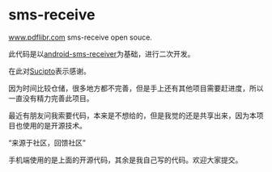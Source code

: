 # sms-receive
www.pdflibr.com sms-receive open souce.

此代码是以[android-sms-receiver](https://github.com/showcheap/android-sms-receiver)为基础，进行二次开发。

在此对[Sucipto](https://github.com/showcheap?tab=repositories)表示感谢。

因为时间比较仓储，很多地方都不完善，但是手上还有其他项目需要赶进度，所以一直没有精力完善此项目。

最近有朋友问我索要代码，本来是不想给的，但是我觉的还是共享出来，因为本项目也使用的是开源技术。

“来源于社区，回馈社区”

手机端使用的是上面的开源代码，其余是我自己写的代码。欢迎大家提交。
